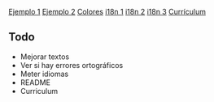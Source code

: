 [Ejemplo 1](https://www.jmrb.dev/)
[Ejemplo 2](https://educalvolopez.com/)
[Colores](https://dribbble.com/shots/20753864-kawsar-design)
[i18n 1](https://github.com/midudev/covid-vacuna)
[i18n 2](https://github.dev/midudev/aprendiendo-react)
[i18n 3](https://github.com/midudev/vota.dev)
[Currículum](https://delacruzdev.notion.site/Apply-to-tech-companies-with-this-CV-template-fd977e7e715d4445a6ba1878a500e327)

## Todo
* Mejorar textos
* Ver si hay errores ortográficos
* Meter idiomas
* README
* Curriculum